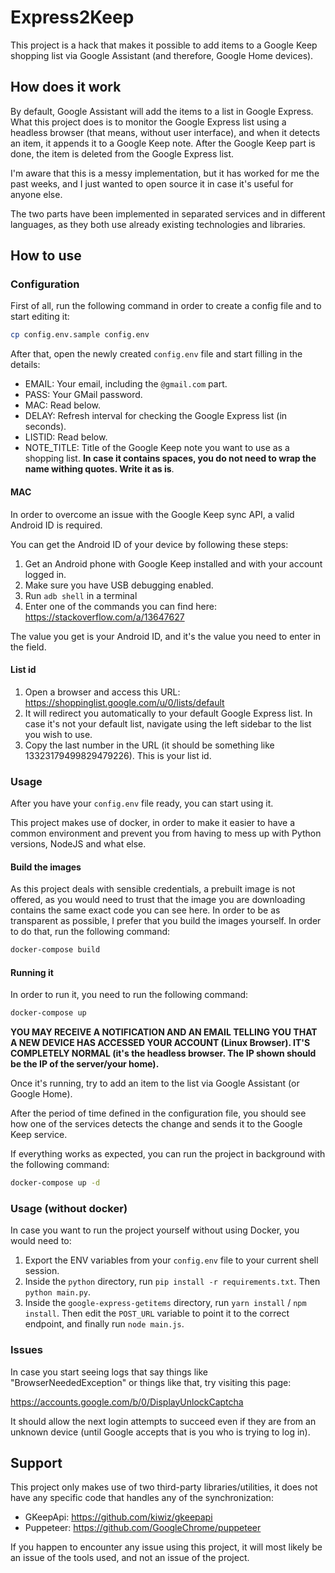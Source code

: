 # Express2Keep

This project is a hack that makes it possible to add items to a Google Keep shopping list via Google Assistant (and therefore, Google Home devices).

## How does it work

By default, Google Assistant will add the items to a list in Google Express. What this project does is to monitor the Google Express list using a headless browser (that means, without user interface), and when it detects an item, it appends it to a Google Keep note. After the Google Keep part is done, the item is deleted from the Google Express list.

I'm aware that this is a messy implementation, but it has worked for me the past weeks, and I just wanted to open source it in case it's useful for anyone else.

The two parts have been implemented in separated services and in different languages, as they both use already existing technologies and libraries.

## How to use

### Configuration

First of all, run the following command in order to create a config file and to start editing it:

```sh
cp config.env.sample config.env
```

After that, open the newly created `config.env` file and start filling in the details:

* EMAIL: Your email, including the `@gmail.com` part.
* PASS: Your GMail password.
* MAC: Read below.
* DELAY: Refresh interval for checking the Google Express list (in seconds).
* LISTID: Read below.
* NOTE_TITLE: Title of the Google Keep note you want to use as a shopping list. **In case it contains spaces, you do not need to wrap the name withing quotes. Write it as is**.

#### MAC

In order to overcome an issue with the Google Keep sync API, a valid Android ID is required.

You can get the Android ID of your device by following these steps:

1. Get an Android phone with Google Keep installed and with your account logged in.
2. Make sure you have USB debugging enabled.
3. Run `adb shell` in a terminal 
4. Enter one of the commands you can find here: https://stackoverflow.com/a/13647627

The value you get is your Android ID, and it's the value you need to enter in the field.

#### List id

1. Open a browser and access this URL: https://shoppinglist.google.com/u/0/lists/default
2. It will redirect you automatically to your default Google Express list. In case it's not your default list, navigate using the left sidebar to the list you wish to use.
3. Copy the last number in the URL (it should be something like 13323179499829479226). This is your list id.

### Usage

After you have your `config.env` file ready, you can start using it.

This project makes use of docker, in order to make it easier to have a common environment and prevent you from having to mess up with Python versions, NodeJS and what else. 

#### Build the images

As this project deals with sensible credentials, a prebuilt image is not offered, as you would need to trust that the image you are downloading contains the same exact code you can see here. In order to be as transparent as possible, I prefer that you build the images yourself. In order to do that, run the following command:

```bash
docker-compose build
```

#### Running it

In order to run it, you need to run the following command:

```bash
docker-compose up
```

**YOU MAY RECEIVE A NOTIFICATION AND AN EMAIL TELLING YOU THAT A NEW DEVICE HAS ACCESSED YOUR ACCOUNT (Linux Browser). IT'S COMPLETELY NORMAL (it's the headless browser. The IP shown should be the IP of the server/your home).**

Once it's running, try to add an item to the list via Google Assistant (or Google Home).

After the period of time defined in the configuration file, you should see how one of the services detects the change and sends it to the Google Keep service.

If everything works as expected, you can run the project in background with the following command:

```bash
docker-compose up -d
```

### Usage (without docker)

In case you want to run the project yourself without using Docker, you would need to:

1. Export the ENV variables from your `config.env` file to your current shell session.
2. Inside the `python` directory, run `pip install -r requirements.txt`. Then  `python main.py`.
3. Inside the `google-express-getitems` directory, run `yarn install` / `npm install`. Then edit the `POST_URL` variable to point it to the correct endpoint, and finally run `node main.js`.


### Issues

In case you start seeing logs that say things like "BrowserNeededException" or things like that, try visiting this page:

https://accounts.google.com/b/0/DisplayUnlockCaptcha

It should allow the next login attempts to succeed even if they are from an unknown device (until Google accepts that is you who is trying to log in).

## Support

This project only makes use of two third-party libraries/utilities, it does not have any specific code that handles any of the synchronization:

* GKeepApi: https://github.com/kiwiz/gkeepapi
* Puppeteer: https://github.com/GoogleChrome/puppeteer

If you happen to encounter any issue using this project, it will most likely be an issue of the tools used, and not an issue of the project.

